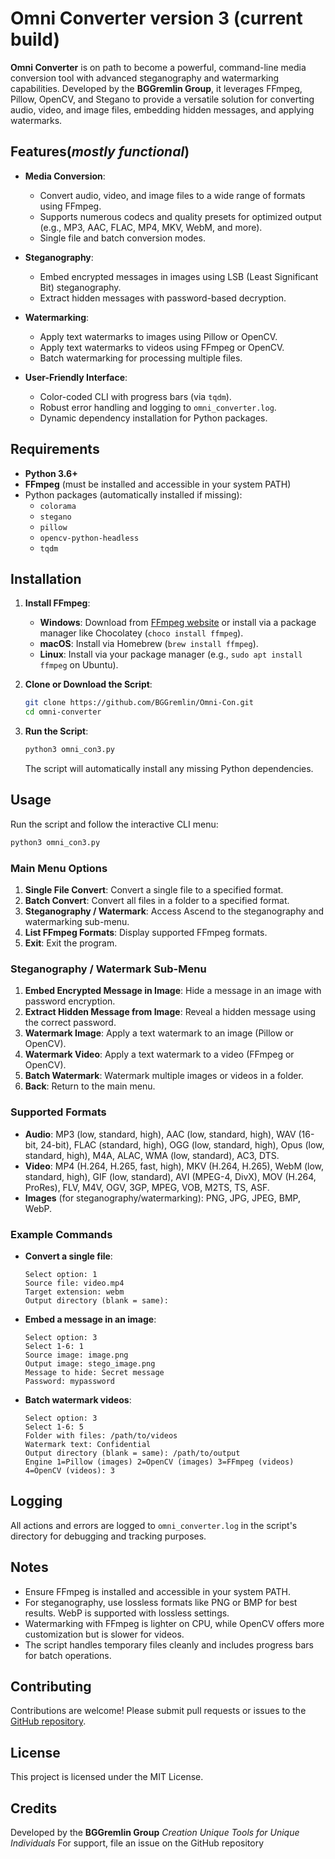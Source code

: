 # Omni Converter version 3 (current build)

**Omni Converter** is on path to become a powerful, command-line media conversion tool with advanced steganography and watermarking capabilities.
Developed by the **BGGremlin Group**, it leverages FFmpeg, Pillow, OpenCV, and Stegano to provide a versatile solution for converting audio, video, and image files, embedding hidden messages, and applying watermarks.

## Features(*mostly functional*)

- **Media Conversion**:
  - Convert audio, video, and image files to a wide range of formats using FFmpeg.
  - Supports numerous codecs and quality presets for optimized output (e.g., MP3, AAC, FLAC, MP4, MKV, WebM, and more).
  - Single file and batch conversion modes.

- **Steganography**:
  - Embed encrypted messages in images using LSB (Least Significant Bit) steganography.
  - Extract hidden messages with password-based decryption.

- **Watermarking**:
  - Apply text watermarks to images using Pillow or OpenCV.
  - Apply text watermarks to videos using FFmpeg or OpenCV.
  - Batch watermarking for processing multiple files.

- **User-Friendly Interface**:
  - Color-coded CLI with progress bars (via `tqdm`).
  - Robust error handling and logging to `omni_converter.log`.
  - Dynamic dependency installation for Python packages.

## Requirements

- **Python 3.6+**
- **FFmpeg** (must be installed and accessible in your system PATH)
- Python packages (automatically installed if missing):
  - `colorama`
  - `stegano`
  - `pillow`
  - `opencv-python-headless`
  - `tqdm`

## Installation

1. **Install FFmpeg**:
   - **Windows**: Download from [FFmpeg website](https://ffmpeg.org/download.html) or install via a package manager like Chocolatey (`choco install ffmpeg`).
   - **macOS**: Install via Homebrew (`brew install ffmpeg`).
   - **Linux**: Install via your package manager (e.g., `sudo apt install ffmpeg` on Ubuntu).

2. **Clone or Download the Script**:
   ```bash
   git clone https://github.com/BGGremlin/Omni-Con.git
   cd omni-converter
   ```

3. **Run the Script**:
   ```bash
   python3 omni_con3.py
   ```
   The script will automatically install any missing Python dependencies.

## Usage

Run the script and follow the interactive CLI menu:

```bash
python3 omni_con3.py
```

### Main Menu Options

1. **Single File Convert**: Convert a single file to a specified format.
2. **Batch Convert**: Convert all files in a folder to a specified format.
3. **Steganography / Watermark**: Access Ascend to the steganography and watermarking sub-menu.
4. **List FFmpeg Formats**: Display supported FFmpeg formats.
5. **Exit**: Exit the program.

### Steganography / Watermark Sub-Menu

1. **Embed Encrypted Message in Image**: Hide a message in an image with password encryption.
2. **Extract Hidden Message from Image**: Reveal a hidden message using the correct password.
3. **Watermark Image**: Apply a text watermark to an image (Pillow or OpenCV).
4. **Watermark Video**: Apply a text watermark to a video (FFmpeg or OpenCV).
5. **Batch Watermark**: Watermark multiple images or videos in a folder.
6. **Back**: Return to the main menu.

### Supported Formats

- **Audio**: MP3 (low, standard, high), AAC (low, standard, high), WAV (16-bit, 24-bit), FLAC (standard, high), OGG (low, standard, high), Opus (low, standard, high), M4A, ALAC, WMA (low, standard), AC3, DTS.
- **Video**: MP4 (H.264, H.265, fast, high), MKV (H.264, H.265), WebM (low, standard, high), GIF (low, standard), AVI (MPEG-4, DivX), MOV (H.264, ProRes), FLV, M4V, OGV, 3GP, MPEG, VOB, M2TS, TS, ASF.
- **Images** (for steganography/watermarking): PNG, JPG, JPEG, BMP, WebP.

### Example Commands

- **Convert a single file**:
  ```
  Select option: 1
  Source file: video.mp4
  Target extension: webm
  Output directory (blank = same): 
  ```

- **Embed a message in an image**:
  ```
  Select option: 3
  Select 1-6: 1
  Source image: image.png
  Output image: stego_image.png
  Message to hide: Secret message
  Password: mypassword
  ```

- **Batch watermark videos**:
  ```
  Select option: 3
  Select 1-6: 5
  Folder with files: /path/to/videos
  Watermark text: Confidential
  Output directory (blank = same): /path/to/output
  Engine 1=Pillow (images) 2=OpenCV (images) 3=FFmpeg (videos) 4=OpenCV (videos): 3
  ```

## Logging

All actions and errors are logged to `omni_converter.log` in the script's directory for debugging and tracking purposes.

## Notes

- Ensure FFmpeg is installed and accessible in your system PATH.
- For steganography, use lossless formats like PNG or BMP for best results. WebP is supported with lossless settings.
- Watermarking with FFmpeg is lighter on CPU, while OpenCV offers more customization but is slower for videos.
- The script handles temporary files cleanly and includes progress bars for batch operations.

## Contributing

Contributions are welcome! Please submit pull requests or issues to the [GitHub repository]([https://github.com/BGGremlin/omni-converter](https://github.com/BGGremlin-Group/Omni-Con)).

## License

This project is licensed under the MIT License.

## Credits

Developed by the **BGGremlin Group** *Creation Unique Tools for Unique Individuals* 
For support, file an issue on the GitHub repository 
